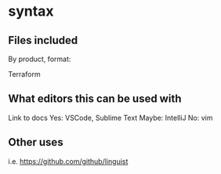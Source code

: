 # syntax

## Files included

By product, format:

Terraform

## What editors this can be used with

Link to docs
Yes: VSCode, Sublime Text
Maybe: IntelliJ
No: vim

## Other uses

i.e. https://github.com/github/linguist

